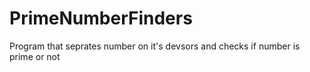 # PrimeNumberFinders
Program that seprates number on it's devsors and checks if number is prime or not
